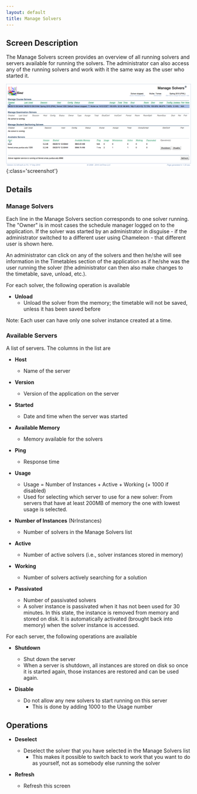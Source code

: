 ```yaml
---
layout: default
title: Manage Solvers
---
```



## Screen Description

The Manage Solvers screen provides an overview of all running solvers and servers available for running the solvers. The administrator can also access any of the running solvers and work with it the same way as the user who started it.

![Manage Solvers](images/manage-solvers-1.png){:class='screenshot'}

## Details

### Manage Solvers

Each line in the Manage Solvers section corresponds to one solver running. The "Owner" is in most cases the schedule manager logged on to the application. If the solver was started by an administrator in disguise - if the administrator switched to a different user using Chameleon - that different user is shown here.

An administrator can click on any of the solvers and then he/she will see information in the Timetables section of the application as if he/she was the user running the solver (the administrator can then also make changes to the timetable, save, unload, etc.).

For each solver, the following operation is available

* **Unload**
	* Unload the solver from the memory; the timetable will not be saved, unless it has been saved before

Note: Each user can have only one solver instance created at a time.

### Available Servers

A list of servers. The columns in the list are

* **Host**
	* Name of the server

* **Version**
	* Version of the application on the server

* **Started**
	* Date and time when the server was started

* **Available Memory**
	* Memory available for the solvers

* **Ping**
	* Response time

* **Usage**
	* Usage = Number of Instances + Active + Working (+ 1000 if disabled)
	* Used for selecting which server to use for a new solver: From servers that have at least 200MB of memory the one with lowest usage is selected.

* **Number of Instances** (NrInstances)
	* Number of solvers in the Manage Solvers list

* **Active**
	* Number of active solvers (i.e., solver instances stored in memory)

* **Working**
	* Number of solvers actively searching for a solution

* **Passivated**
	* Number of passivated solvers
	* A solver instance is passivated when it has not been used for 30 minutes. In this state, the instance is removed from memory and stored on disk. It is automatically activated (brought back into memory) when the solver instance is accessed.

For each server, the following operations are available

* **Shutdown**
	* Shut down the server
	* When a server is shutdown, all instances are stored on disk so once it is started again, those instances are restored and can be used again.

* **Disable**
	* Do not allow any new solvers to start running on this server
		* This is done by adding 1000 to the Usage number

## Operations

* **Deselect**
	* Deselect the solver that you have selected in the Manage Solvers list
		* This makes it possible to switch back to work that you want to do as yourself, not as somebody else running the solver

* **Refresh**
	* Refresh this screen
